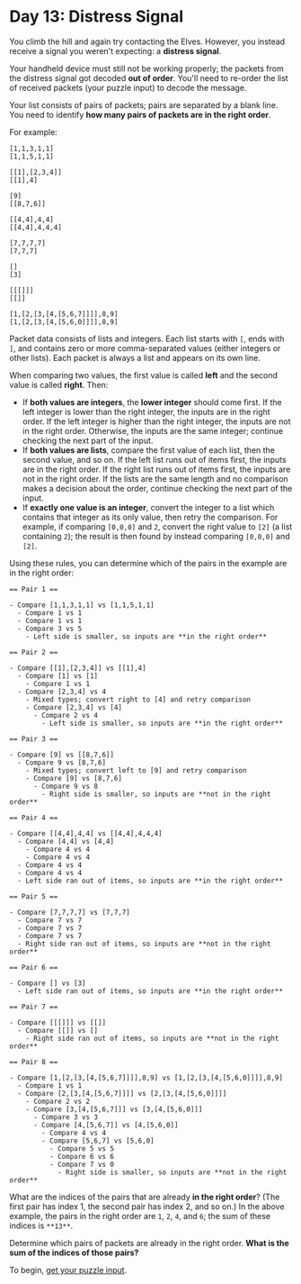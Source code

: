 # Day 13: Distress Signal

You climb the hill and again try contacting the Elves.
However, you instead receive a signal you weren't expecting: a **distress signal**.

Your handheld device must still not be working properly;
the packets from the distress signal got decoded **out of order**.
You'll need to re-order the list of received packets (your puzzle input) to decode the message.

Your list consists of pairs of packets; pairs are separated by a blank line.
You need to identify **how many pairs of packets are in the right order**.

For example:

```plaintext
[1,1,3,1,1]
[1,1,5,1,1]

[[1],[2,3,4]]
[[1],4]

[9]
[[8,7,6]]

[[4,4],4,4]
[[4,4],4,4,4]

[7,7,7,7]
[7,7,7]

[]
[3]

[[[]]]
[[]]

[1,[2,[3,[4,[5,6,7]]]],8,9]
[1,[2,[3,[4,[5,6,0]]]],8,9]
```

Packet data consists of lists and integers.
Each list starts with `[`, ends with `]`, and contains zero or more comma-separated values
(either integers or other lists). Each packet is always a list and appears on its own line.

When comparing two values, the first value is called **left** and the second value is called **right**.
Then:

- If **both values are integers**, the **lower integer** should come first.
  If the left integer is lower than the right integer, the inputs are in the right order.
  If the left integer is higher than the right integer, the inputs are not in the right order.
  Otherwise, the inputs are the same integer; continue checking the next part of the input.
- If **both values are lists**, compare the first value of each list, then the second value, and so on.
  If the left list runs out of items first, the inputs are in the right order.
  If the right list runs out of items first, the inputs are not in the right order.
  If the lists are the same length and no comparison makes a decision about the order, continue checking the next part of the input.
- If **exactly one value is an integer**, convert the integer to a list which contains
  that integer as its only value, then retry the comparison.
  For example, if comparing `[0,0,0]` and `2`, convert the right value to `[2]` (a list containing `2`);
  the result is then found by instead comparing `[0,0,0]` and `[2]`.

Using these rules, you can determine which of the pairs in the example are in the right order:

```plaintext
== Pair 1 ==

- Compare [1,1,3,1,1] vs [1,1,5,1,1]
  - Compare 1 vs 1
  - Compare 1 vs 1
  - Compare 3 vs 5
    - Left side is smaller, so inputs are **in the right order**

== Pair 2 ==

- Compare [[1],[2,3,4]] vs [[1],4]
  - Compare [1] vs [1]
    - Compare 1 vs 1
  - Compare [2,3,4] vs 4
    - Mixed types; convert right to [4] and retry comparison
    - Compare [2,3,4] vs [4]
      - Compare 2 vs 4
        - Left side is smaller, so inputs are **in the right order**

== Pair 3 ==

- Compare [9] vs [[8,7,6]]
  - Compare 9 vs [8,7,6]
    - Mixed types; convert left to [9] and retry comparison
    - Compare [9] vs [8,7,6]
      - Compare 9 vs 8
        - Right side is smaller, so inputs are **not in the right order**

== Pair 4 ==

- Compare [[4,4],4,4] vs [[4,4],4,4,4]
  - Compare [4,4] vs [4,4]
    - Compare 4 vs 4
    - Compare 4 vs 4
  - Compare 4 vs 4
  - Compare 4 vs 4
  - Left side ran out of items, so inputs are **in the right order**

== Pair 5 ==

- Compare [7,7,7,7] vs [7,7,7]
  - Compare 7 vs 7
  - Compare 7 vs 7
  - Compare 7 vs 7
  - Right side ran out of items, so inputs are **not in the right order**

== Pair 6 ==

- Compare [] vs [3]
  - Left side ran out of items, so inputs are **in the right order**

== Pair 7 ==

- Compare [[[]]] vs [[]]
  - Compare [[]] vs []
    - Right side ran out of items, so inputs are **not in the right order**

== Pair 8 ==

- Compare [1,[2,[3,[4,[5,6,7]]]],8,9] vs [1,[2,[3,[4,[5,6,0]]]],8,9]
  - Compare 1 vs 1
  - Compare [2,[3,[4,[5,6,7]]]] vs [2,[3,[4,[5,6,0]]]]
    - Compare 2 vs 2
    - Compare [3,[4,[5,6,7]]] vs [3,[4,[5,6,0]]]
      - Compare 3 vs 3
      - Compare [4,[5,6,7]] vs [4,[5,6,0]]
        - Compare 4 vs 4
        - Compare [5,6,7] vs [5,6,0]
          - Compare 5 vs 5
          - Compare 6 vs 6
          - Compare 7 vs 0
            - Right side is smaller, so inputs are **not in the right order**
```

What are the indices of the pairs that are already **in the right order**?
(The first pair has index 1, the second pair has index 2, and so on.)
In the above example, the pairs in the right order are `1`, `2`, `4`, and `6`; the sum of these indices is `**13**`.

Determine which pairs of packets are already in the right order.
**What is the sum of the indices of those pairs?**

To begin, [get your puzzle input](https://adventofcode.com/2022/day/13/input).
